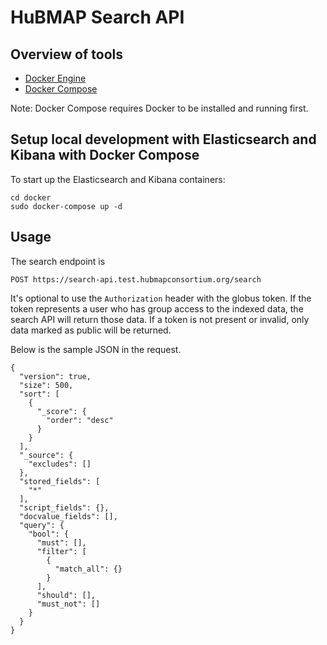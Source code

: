 # HuBMAP Search API

## Overview of tools

- [Docker Engine](https://docs.docker.com/install/)
- [Docker Compose](https://docs.docker.com/compose/install/)

Note: Docker Compose requires Docker to be installed and running first.

## Setup local development with Elasticsearch and Kibana with Docker Compose

To start up the Elasticsearch and Kibana containers:

```
cd docker
sudo docker-compose up -d
```
## Usage

The search endpoint is
````
POST https://search-api.test.hubmapconsortium.org/search
````
It's optional to use the `Authorization` header with the globus token. If the token represents a user who has group access to the indexed data, the search API will return those data. If a token is not present or invalid, only data marked as public will be returned.

Below is the sample JSON in the request. 

````
{
  "version": true,
  "size": 500,
  "sort": [
    {
      "_score": {
        "order": "desc"
      }
    }
  ],
  "_source": {
    "excludes": []
  },
  "stored_fields": [
    "*"
  ],
  "script_fields": {},
  "docvalue_fields": [],
  "query": {
    "bool": {
      "must": [],
      "filter": [
        {
          "match_all": {}
        }
      ],
      "should": [],
      "must_not": []
    }
  }
}
````
